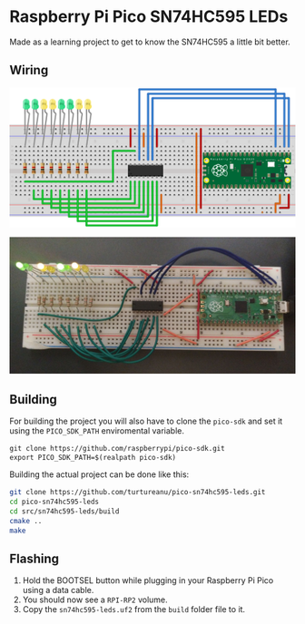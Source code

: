 # Raspberry Pi Pico SN74HC595 LEDs

Made as a learning project to get to know the SN74HC595 a little bit better.

## Wiring

![Fritzing wiring diagram](/Pico-breadboard_fritzing.svg)

![Working demo](/real-life-demo.jpeg)

## Building

For building the project you will also have to clone the `pico-sdk` and set it using the `PICO_SDK_PATH` enviromental variable.

```
git clone https://github.com/raspberrypi/pico-sdk.git
export PICO_SDK_PATH=$(realpath pico-sdk)
```

Building the actual project can be done like this:

```sh
git clone https://github.com/turtureanu/pico-sn74hc595-leds.git
cd pico-sn74hc595-leds
cd src/sn74hc595-leds/build
cmake ..
make
```

## Flashing

1. Hold the BOOTSEL button while plugging in your Raspberry Pi Pico using a data cable.
2. You should now see a `RPI-RP2` volume.
3. Copy the `sn74hc595-leds.uf2` from the `build` folder file to it.
